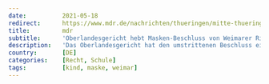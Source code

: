 ```yaml
---
date:          2021-05-18
redirect:      https://www.mdr.de/nachrichten/thueringen/mitte-thueringen/weimar/amtsgericht-richter-maskenpflicht-schueler-102.html
title:         mdr
subtitle:      'Oberlandesgericht hebt Masken-Beschluss von Weimarer Richter auf'
description:   'Das Oberlandesgericht hat den umstrittenen Beschluss eines Weimarer Amtsrichters zur Aufhebung der Maskenpflicht an zwei Schulen gekippt. Damit wurde einer Beschwerde des Thüringer Bildungsministeriums stattgegeben.'
country:       [DE]
categories:    [Recht, Schule]
tags:          [kind, maske, weimar]
---
```

